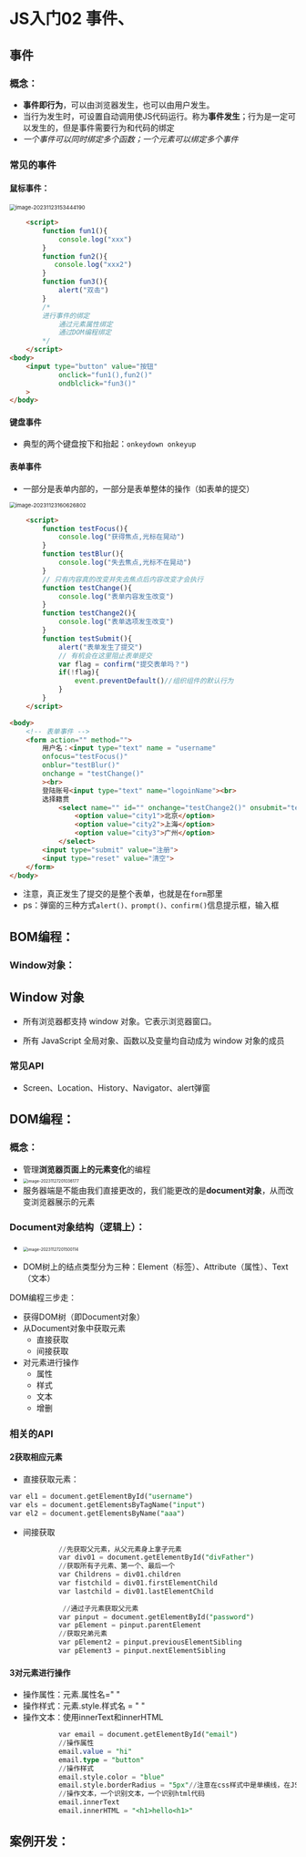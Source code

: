 # JS入门02 事件、

## 事件

### 概念：

- **事件即行为**，可以由浏览器发生，也可以由用户发生。
- 当行为发生时，可设置自动调用使JS代码运行。称为**事件发生**；行为是一定可以发生的，但是事件需要行为和代码的绑定
- *一个事件可以同时绑定多个函数；一个元素可以绑定多个事件*

### 常见的事件

#### 鼠标事件：

<img src="E:\GitT\Pic\image-20231123153444190.png" alt="image-20231123153444190" style="zoom:67%;" />

```html
    <script>
        function fun1(){
            console.log("xxx")
        }
        function fun2(){
           console.log("xxx2")
        }
        function fun3(){
            alert("双击")
        }
        /*
        进行事件的绑定
            通过元素属性绑定
            通过DOM编程绑定
        */
    </script>
<body>
    <input type="button" value="按钮"
            onclick="fun1(),fun2()"
            ondblclick="fun3()"
    >
</body>
```



#### 键盘事件

- 典型的两个键盘按下和抬起：`onkeydown onkeyup`

#### 表单事件

- 一部分是表单内部的，一部分是表单整体的操作（如表单的提交）

<img src="E:\GitT\Pic\image-20231123160626802.png" alt="image-20231123160626802" style="zoom:67%;" />

```html
    <script>
        function testFocus(){
            console.log("获得焦点,光标在晃动")
        }
        function testBlur(){
            console.log("失去焦点,光标不在晃动")
        }
        // 只有内容真的改变并失去焦点后内容改变才会执行
        function testChange(){
            console.log("表单内容发生改变")
        }
        function testChange2(){
            console.log("表单选项发生改变")
        }
        function testSubmit(){
            alert("表单发生了提交")
            // 有机会在这里阻止表单提交
            var flag = confirm("提交表单吗？")
            if(!flag){
                event.preventDefault()//组织组件的默认行为
            }
        }
    </script>

<body>
    <!-- 表单事件 -->
    <form action="" method="">
        用户名：<input type="text" name = "username" 
        onfocus="testFocus()"
        onblur="testBlur()"
        onchange = "testChange()"
        ><br>
        登陆账号<input type="text" name="logoinName"><br>
        选择籍贯
            <select name="" id="" onchange="testChange2()" onsubmit="testSubmit()">
                <option value="city1">北京</option>
                <option value="city2">上海</option>
                <option value="city3">广州</option>
            </select>
        <input type="submit" value="注册">
        <input type="reset" value="清空">
    </form>
</body>
```

- 注意，真正发生了提交的是整个表单，也就是在`form`那里
- ps：弹窗的三种方式`alert()、prompt()、confirm()`信息提示框，输入框

## BOM编程：

### Window对象：

## Window 对象

- 所有浏览器都支持 window 对象。它表示浏览器窗口。

- 所有 JavaScript 全局对象、函数以及变量均自动成为 window 对象的成员

### 常见API

- Screen、Location、History、Navigator、alert弹窗

## DOM编程：

### 概念：

- 管理**浏览器页面上的元素变化**的编程
- <img src="./../Pic/image-20231127201036177.png" alt="image-20231127201036177" style="zoom:50%;" />
- 服务器端是不能由我们直接更改的，我们能更改的是**document对象**，从而改变浏览器展示的元素

### Document对象结构（逻辑上）：

- <img src="./../Pic/image-20231127201500114.png" alt="image-20231127201500114" style="zoom:50%;" />

- DOM树上的结点类型分为三种：Element（标签）、Attribute（属性）、Text（文本）

DOM编程三步走：

- 获得DOM树（即Document对象）
- 从Document对象中获取元素
	- 直接获取
	- 间接获取
- 对元素进行操作
	- 属性
	- 样式
	- 文本
	- 增删

### 相关的API

#### 2获取相应元素

- 直接获取元素：

```sql
var el1 = document.getElementById("username")
var els = document.getElementsByTagName("input")
var el2 = document.getElementsByName("aaa")
```

- 间接获取

```sql
			//先获取父元素，从父元素身上拿子元素
            var div01 = document.getElementById("divFather")
            //获取所有子元素、第一个、最后一个
            var Childrens = div01.children
            var fistchild = div01.firstElementChild
            var lastchild = div01.lastElementChild
            
             //通过子元素获取父元素
            var pinput = document.getElementById("password")
            var pElement = pinput.parentElement
            //获取兄弟元素
            var pElement2 = pinput.previousElementSibling
            var pElement3 = pinput.nextElementSibling
```

#### 3对元素进行操作

- 操作属性：元素.属性名=" "
- 操作样式：元素.style.样式名 = " "
- 操作文本：使用innerText和innerHTML

```sql
            var email = document.getElementById("email")
            //操作属性
            email.value = "hi"
            email.type = "button"
            //操作样式
            email.style.color = "blue"
            email.style.borderRadius = "5px"//注意在css样式中是单横线，在JS中使用驼峰式
            //操作文本，一个识别文本，一个识别html代码
            email.innerText
            email.innerHTML = "<h1>hello<h1>"
```

## 案例开发：

